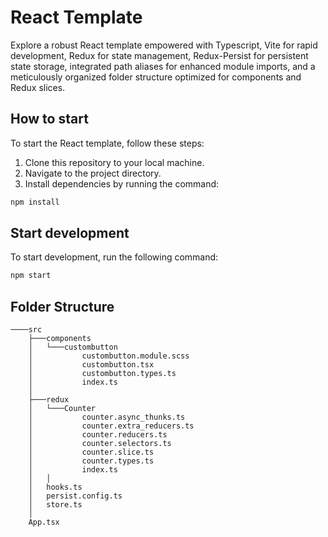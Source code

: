 # React Template

Explore a robust React template empowered with Typescript, Vite for rapid development, Redux for state management, Redux-Persist for persistent state storage, integrated path aliases for enhanced module imports, and a meticulously organized folder structure optimized for components and Redux slices.

## How to start

To start the React template, follow these steps:

1. Clone this repository to your local machine.
2. Navigate to the project directory.
3. Install dependencies by running the command:
 ```bash
 npm install
 ```

## Start development

To start development, run the following command:
```bash
npm start
```

## Folder Structure
```plaintext
────src
    ├───components
    │   └───custombutton
    │           custombutton.module.scss
    │           custombutton.tsx
    │           custombutton.types.ts
    │           index.ts
    │
    ├───redux
    │   └───Counter
    │           counter.async_thunks.ts
    │           counter.extra_reducers.ts
    │           counter.reducers.ts
    │           counter.selectors.ts
    │           counter.slice.ts
    │           counter.types.ts
    │           index.ts
    │   │
    │   hooks.ts
    │   persist.config.ts
    │   store.ts
    │
    App.tsx
```
